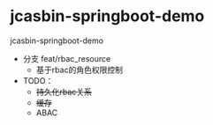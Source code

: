# jcasbin-springboot-demo
jcasbin-springboot-demo
  * 分支 feat/rbac_resource
    * 基于rbac的角色权限控制
  * TODO：
    * ~~持久化rbac关系~~
    * ~~缓存~~
    * ABAC
